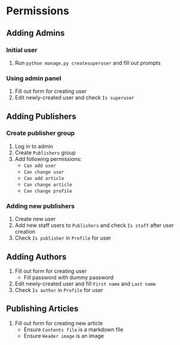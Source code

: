 # Permissions

## Adding Admins

### Initial user

1. Run `python manage.py createsuperuser` and fill out prompts

### Using admin panel

1. Fill out form for creating user
2. Edit newly-created user and check `Is superuser`

## Adding Publishers

### Create publisher group

1. Log in to admin
2. Create `Publishers` group
3. Add following permissions:
    * `Can add user`
    * `Can change user`
    * `Can add article`
    * `Can change article`
    * `Can change profile`

### Adding new publishers

1. Create new user
2. Add new staff users to `Publishers` and check `Is staff` after user creation
3. Check `Is publisher` in `Profile` for user

## Adding Authors

1. Fill out form for creating user
    * Fill password with dummy password
2. Edit newly-created user and fill `First name` and `Last name`
3. Check `Is author` in `Profile` for user

## Publishing Articles

1. Fill out form for creating new article
    * Ensure `Contents file` is a markdown file
    * Ensure `Header image` is an image